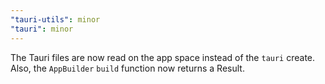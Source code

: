 ```yaml
---
"tauri-utils": minor
"tauri": minor
---
```


The Tauri files are now read on the app space instead of the `tauri` create.
Also, the `AppBuilder` `build` function now returns a Result.

